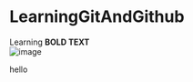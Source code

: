 # LearningGitAndGithub
Learning
**BOLD TEXT**<br>
![image](C:\Users\DELL\Desktop\2.jpg)<br>
<p color="red">hello</p>
